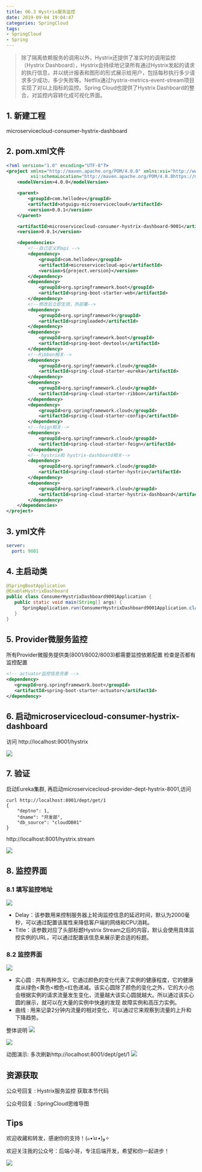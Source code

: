```yaml
---
title: 06.3 Hystrix服务监控
date: 2019-09-04 19:04:47
categories: SpringCloud
tags:
- SpringCloud
- Spring
---
```


> 除了隔离依赖服务的调用以外，Hystrix还提供了准实时的调用监控（Hystrix Dashboard），Hystrix会持续地记录所有通过Hystrix发起的请求的执行信息，并以统计报表和图形的形式展示给用户，包括每秒执行多少请求多少成功，多少失败等。Netflix通过hystrix-metrics-event-stream项目实现了对以上指标的监控。Spring Cloud也提供了Hystrix Dashboard的整合，对监控内容转化成可视化界面。 

<!--more-->

## 1.  新建工程
microservicecloud-consumer-hystrix-dashboard

## 2. pom.xml文件

```xml
<?xml version="1.0" encoding="UTF-8"?>
<project xmlns="http://maven.apache.org/POM/4.0.0" xmlns:xsi="http://www.w3.org/2001/XMLSchema-instance"
         xsi:schemaLocation="http://maven.apache.org/POM/4.0.0https://maven.apache.org/xsd/maven-4.0.0.xsd">
    <modelVersion>4.0.0</modelVersion>

    <parent>
        <groupId>com.hellodev</groupId>
        <artifactId>atguigu-microservicecloud</artifactId>
        <version>0.0.1</version>
    </parent>

    <artifactId>microservicecloud-consumer-hystrix-dashboard-9001</artifactId>
    <version>0.0.1</version>

    <dependencies>
        <!--自己定义的api -->
        <dependency>
            <groupId>com.hellodev</groupId>
            <artifactId>microservicecloud-api</artifactId>
            <version>${project.version}</version>
        </dependency>
        <dependency>
            <groupId>org.springframework.boot</groupId>
            <artifactId>spring-boot-starter-web</artifactId>
        </dependency>
        <!--修改后立即生效，热部署-->
        <dependency>
            <groupId>org.springframework</groupId>
            <artifactId>springloaded</artifactId>
        </dependency>
        <dependency>
            <groupId>org.springframework.boot</groupId>
            <artifactId>spring-boot-devtools</artifactId>
        </dependency>
        <!--Ribbon相关-->
        <dependency>
            <groupId>org.springframework.cloud</groupId>
            <artifactId>spring-cloud-starter-eureka</artifactId>
        </dependency>
        <dependency>
            <groupId>org.springframework.cloud</groupId>
            <artifactId>spring-cloud-starter-ribbon</artifactId>
        </dependency>
        <dependency>
            <groupId>org.springframework.cloud</groupId>
            <artifactId>spring-cloud-starter-config</artifactId>
        </dependency>
        <!--feign相关-->
        <dependency>
            <groupId>org.springframework.cloud</groupId>
            <artifactId>spring-cloud-starter-feign</artifactId>
        </dependency>
        <!-- hystrix和 hystrix-dashboard相关-->
        <dependency>
            <groupId>org.springframework.cloud</groupId>
            <artifactId>spring-cloud-starter-hystrix</artifactId>
        </dependency>
        <dependency>
            <groupId>org.springframework.cloud</groupId>
            <artifactId>spring-cloud-starter-hystrix-dashboard</artifactId>
        </dependency>
    </dependencies>
</project>
```

## 3. yml文件

```yaml
server:
  port: 9001
```

## 4. 主启动类

```java
@SpringBootApplication
@EnableHystrixDashboard
public class ConsumerHystrixDashboard9001Application {
   public static void main(String[] args) {
      SpringApplication.run(ConsumerHystrixDashboard9001Application.class, args);
   }
}
```

## 5.  Provider微服务监控
所有Provider微服务提供类(8001/8002/8003)都需要监控依赖配置
检查是否都有监控配置
```xml
<!-- actuator监控信息完善 -->
<dependency>
   <groupId>org.springframework.boot</groupId>
   <artifactId>spring-boot-starter-actuator</artifactId>
</dependency>
```

## 6.  启动microservicecloud-consumer-hystrix-dashboard
访问	http://localhost:9001/hystrix

![](https://raw.githubusercontent.com/lujiahao0708/PicRepo/master/blogPic/SpringCloud/%E5%B0%9A%E7%A1%85%E8%B0%B7-SpringCloud%E6%95%99%E7%A8%8B/06.3%20Hystrix%E6%9C%8D%E5%8A%A1%E7%9B%91%E6%8E%A7/1.Hystrix-dashboard.png)

## 7. 验证
启动Eureka集群, 再启动microservicecloud-provider-dept-hystrix-8001,访问
```jshelllanguage
curl http://localhost:8001/dept/get/1
{
    "deptno": 1,
    "dname": "开发部",
    "db_source": "cloudDB01"
}
```

http://localhost:8001/hystrix.stream

![](https://raw.githubusercontent.com/lujiahao0708/PicRepo/master/blogPic/SpringCloud/%E5%B0%9A%E7%A1%85%E8%B0%B7-SpringCloud%E6%95%99%E7%A8%8B/06.3%20Hystrix%E6%9C%8D%E5%8A%A1%E7%9B%91%E6%8E%A7/2.stream.png)

## 8. 监控界面
### 8.1 填写监控地址

![](https://raw.githubusercontent.com/lujiahao0708/PicRepo/master/blogPic/SpringCloud/%E5%B0%9A%E7%A1%85%E8%B0%B7-SpringCloud%E6%95%99%E7%A8%8B/06.3%20Hystrix%E6%9C%8D%E5%8A%A1%E7%9B%91%E6%8E%A7/3.png)

- Delay：该参数用来控制服务器上轮询监控信息的延迟时间，默认为2000毫秒，可以通过配置该属性来降低客户端的网络和CPU消耗。 
- Title：该参数对应了头部标题Hystrix Stream之后的内容，默认会使用具体监控实例的URL，可以通过配置该信息来展示更合适的标题。
  
### 8.2 监控界面
![](https://raw.githubusercontent.com/lujiahao0708/PicRepo/master/blogPic/SpringCloud/%E5%B0%9A%E7%A1%85%E8%B0%B7-SpringCloud%E6%95%99%E7%A8%8B/06.3%20Hystrix%E6%9C%8D%E5%8A%A1%E7%9B%91%E6%8E%A7/4.png)


- 实心圆 : 共有两种含义。它通过颜色的变化代表了实例的健康程度，它的健康度从绿色<黄色<橙色<红色递减。该实心圆除了颜色的变化之外，它的大小也会根据实例的请求流量发生变化，流量越大该实心圆就越大。所以通过该实心圆的展示，就可以在大量的实例中快速的发现 故障实例和高压力实例。 
- 曲线 : 用来记录2分钟内流量的相对变化，可以通过它来观察到流量的上升和下降趋势。 

整体说明
![](https://raw.githubusercontent.com/lujiahao0708/PicRepo/master/blogPic/SpringCloud/%E5%B0%9A%E7%A1%85%E8%B0%B7-SpringCloud%E6%95%99%E7%A8%8B/06.3%20Hystrix%E6%9C%8D%E5%8A%A1%E7%9B%91%E6%8E%A7/5.png)

![](https://raw.githubusercontent.com/lujiahao0708/PicRepo/master/blogPic/SpringCloud/%E5%B0%9A%E7%A1%85%E8%B0%B7-SpringCloud%E6%95%99%E7%A8%8B/06.3%20Hystrix%E6%9C%8D%E5%8A%A1%E7%9B%91%E6%8E%A7/6.png)

动图演示:
多次刷新http://localhost:8001/dept/get/1
![](https://raw.githubusercontent.com/lujiahao0708/PicRepo/master/blogPic/SpringCloud/%E5%B0%9A%E7%A1%85%E8%B0%B7-SpringCloud%E6%95%99%E7%A8%8B/06.3%20Hystrix%E6%9C%8D%E5%8A%A1%E7%9B%91%E6%8E%A7/7.Hystrix%E7%9B%91%E6%8E%A7%E6%BC%94%E7%A4%BA.gif)




## 资源获取
公众号回复 : Hystrix服务监控 获取本节代码

公众号回复 : SpringCloud思维导图

## Tips
欢迎收藏和转发，感谢你的支持！(๑•̀ㅂ•́)و✧ 

欢迎关注我的公众号：后端小哥，专注后端开发，希望和你一起进步！

![](https://github.com/lujiahao0708/PicRepo/raw/master/公众号二维码.jpg)
